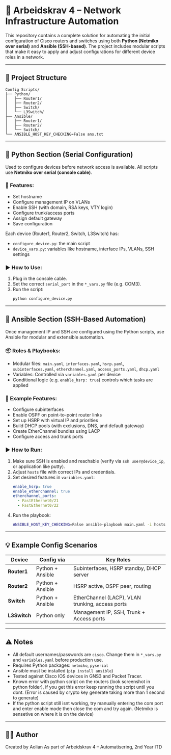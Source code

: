 
# 📁 Arbeidskrav 4 – Network Infrastructure Automation

This repository contains a complete solution for automating the initial configuration of Cisco routers and switches using both **Python (Netmiko over serial)** and **Ansible (SSH-based)**. The project includes modular scripts that make it easy to apply and adjust configurations for different device roles in a network.

---

## 🧰 Project Structure

```
Config Scripts/
├── Python/
│   ├── Router1/
│   ├── Router2/
│   ├── Switch/
│   └── L3Switch/
├── Ansible/
│   ├── Router1/
│   ├── Router2/
│   └── Switch/
└── ANSIBLE_HOST_KEY_CHECKING=False ans.txt
```

---

## 🔌 Python Section (Serial Configuration)

Used to configure devices before network access is available. All scripts use **Netmiko over serial (console cable)**.

### 🧾 Features:
- Set hostname
- Configure management IP on VLANs
- Enable SSH (with domain, RSA keys, VTY login)
- Configure trunk/access ports
- Assign default gateway
- Save configuration

Each device (Router1, Router2, Switch, L3Switch) has:
- `configure_device.py`: the main script
- `device_vars.py`: variables like hostname, interface IPs, VLANs, SSH settings

### ▶️ How to Use:
1. Plug in the console cable.
2. Set the correct `serial_port` in the `*_vars.py` file (e.g. COM3).
3. Run the script:
   ```bash
   python configure_device.py
   ```

---

## 🧠 Ansible Section (SSH-Based Automation)

Once management IP and SSH are configured using the Python scripts, use Ansible for modular and extensible automation.

### 📦 Roles & Playbooks:
- Modular files: `main.yaml`, `interfaces.yaml`, `hsrp.yaml`, `subinterfaces.yaml`, `etherchannel.yaml`, `access_ports.yaml`, `dhcp.yaml`
- Variables: Controlled via `variables.yaml` per device
- Conditional logic (e.g. `enable_hsrp: true`) controls which tasks are applied

### 🧾 Example Features:
- Configure subinterfaces
- Enable OSPF on point-to-point router links
- Set up HSRP with virtual IP and priorities
- Build DHCP pools (with exclusions, DNS, and default gateway)
- Create EtherChannel bundles using LACP
- Configure access and trunk ports

### ▶️ How to Run:

1. Make sure SSH is enabled and reachable (verify via `ssh user@device_ip`, or application like putty).
2. Adjust `hosts` file with correct IPs and credentials.
3. Set desired features in `variables.yaml`:
   ```yaml
   enable_hsrp: true
   enable_etherchannel: true
   etherchannel_ports:
     - FastEthernet0/21
     - FastEthernet0/22
   ```
4. Run the playbook:
   ```bash
   ANSIBLE_HOST_KEY_CHECKING=False ansible-playbook main.yaml -i hosts
   ```

---

## 💡 Example Config Scenarios

| Device     | Config via     | Key Roles                                  |
|------------|----------------|---------------------------------------------|
| **Router1** | Python + Ansible | Subinterfaces, HSRP standby, DHCP server     |
| **Router2** | Python + Ansible | HSRP active, OSPF peer, routing             |
| **Switch**  | Python + Ansible | EtherChannel (LACP), VLAN trunking, access ports |
| **L3Switch**| Python only      | Management IP, SSH, Trunk + Access ports    |

---

## ⚠️ Notes

- All default usernames/passwords are `cisco`. Change them in `*_vars.py` and `variables.yaml` before production use.
- Requires Python packages: `netmiko`, `pyserial`
- Ansible must be installed (`pip install ansible`)
- Tested against Cisco IOS devices in GNS3 and Packet Tracer.
- Known error with python script on the routers (look screenshot in python folder), if you get this error keep running the script until you dont. (Error is caused by crypto key generate taking more than 1 second to generate)
- If the python script still isnt working, try manually entering the com port and enter enable mode then close the com and try again. (Netmiko is sensetive on where it is on the device)

---

## 🧑‍💻 Author

Created by Aolian 
As part of Arbeidskrav 4 – Automatisering, 2nd Year ITD
